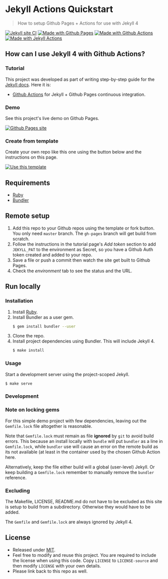 # Jekyll Actions Quickstart
> How to setup Github Pages + Actions for use with Jekyll 4

[![Jekyll site CI](https://github.com/MichaelCurrin/jekyll-actions-quickstart/workflows/Jekyll%20site%20CI/badge.svg)](https://github.com/MichaelCurrin/jekyll-actions-quickstart/actions)
[![Made with Github Pages](https://img.shields.io/badge/Made_with-Github%20Pages-blue.svg)](https://pages.github.com/)
[![Made with Github Actions](https://img.shields.io/badge/Made_with-Github%20Actions-blue.svg)](https://help.github.com/en/actions)
[![Made with Jekyll Actions](https://img.shields.io/badge/Jekyll_Actions-2.0.2-blue.svg)](https://github.com/marketplace/actions/jekyll-actions)


## How can I use Jekyll 4 with Github Actions?

### Tutorial

This project was developed as part of writing step-by-step guide for the [Jekyll docs](https://jekyllrb.com/docs/). Here it is:

- [Github Actions](https://jekyllrb.com/docs/continuous-integration/github-actions/) for Jekyll + Github Pages continuous integration.


### Demo

See this project's live demo on Github Pages.

[![Github Pages site](https://img.shields.io/badge/site-Github_Pages-blue?style=for-the-badge)](https://michaelcurrin.github.io/jekyll-actions-quickstart/)


### Create from template

Create your own repo like this one using the button below and the instructions on this page.

[![Use this template](https://img.shields.io/badge/Use_this_template-green.svg?style=for-the-badge)](https://github.com/MichaelCurrin/jekyll-actions-quickstart/generate)


## Requirements

- [Ruby](https://www.ruby-lang.org/)
- [Bundler](https://bundler.io)


## Remote setup

1. Add this repo to your Github repos using the template or fork button. You only need `master` branch. The `gh-pages` branch will get build from scratch.
2. Follow the instructions in the tutorial page's _Add token_ section to add `JEKYLL_PAT` to the environment as Secret, so you have a Github Auth token created and added to your repo.
3. Save a file or push a commit then watch the site get built to Github Pages.
4. Check the _environment_ tab to see the status and the URL.


## Run locally

### Installation

1. Install [Ruby](https://www.ruby-lang.org/en/documentation/installation/#package-management-systems).
2. Install Bundler as a user gem.
    ```sh
    $ gem install bundler --user
    ```
3. Clone the repo.
4. Install project dependencies using Bundler. This will include Jekyll 4.
    ```sh
    $ make install
    ```

### Usage

Start a development server using the project-scoped Jekyll.

```sh
$ make serve
```


### Development

<!-- If you've forked this project or used the template so you can make a new site, you can delete this Development section. -->

### Note on locking gems

For this simple demo project with few dependencies, leaving out the `Gemfile.lock` file altogether is reasonable.

Note that `Gemfile.lock` must remain as file **ignored** by `git` to avoid build errors. This because an install locally with `bundle` will put `bundler` as a line in `Gemfile.lock`, while `bundler` use will cause an error on the remote build as its not available (at least in the container used by the chosen Github Action here.

Alternatively, keep the file either build will a global (user-level) Jekyll. Or keep building a `Gemfile.lock` remember to manually remove the `bundler` reference.

### Excluding

The Makefile, LICENSE, README.md do not have to be excluded as this site is setup to build from a subdirectory. Otherwise they would have to be added.

The `Gemfile` and `Gemfile.lock` are always ignored by Jekyll 4.


## License

- Released under [MIT](/LICENSE).
- Feel free to modify and reuse this project. You are required to include the license when using this code. Copy `LICENSE` to `LICENSE-source` and then modify `LICENSE` with your own details.
- Please link back to this repo as well.
